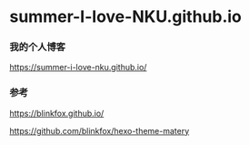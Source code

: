 # summer-I-love-NKU.github.io

### 我的个人博客

https://summer-i-love-nku.github.io/


### 参考

https://blinkfox.github.io/

https://github.com/blinkfox/hexo-theme-matery